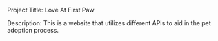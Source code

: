 Project Title: Love At First Paw

Description:
This is a website that utilizes different APIs to aid in the pet adoption process.
